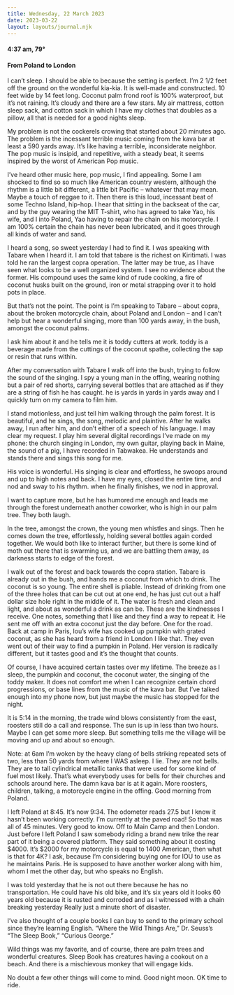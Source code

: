 ```yaml
---
title: Wednesday, 22 March 2023
date: 2023-03-22
layout: layouts/journal.njk
---
```

#### 4:37 am, 79°
#### From Poland to London

I can’t sleep. I should be able to because the setting is perfect. I’m 2 1/2 feet off the ground on the wonderful kia-kia. It is well-made and constructed. 10 feet wide by 14 feet long. Coconut palm frond roof is 100% waterproof, but it’s not raining. It’s cloudy and there are a few stars. My air mattress, cotton sleep sack, and cotton sack in which I have my clothes that doubles as a pillow, all that is needed for a good nights sleep.

My problem is not the cockerels crowing that started about 20 minutes ago. The problem is the incessant terrible music coming from the kava bar at least a 590 yards away. It’s like having a terrible, inconsiderate neighbor. The pop music is insipid, and repetitive, with a steady beat, it seems inspired by the worst of American Pop music.

I’ve heard other music here, pop music, I find appealing. Some I am shocked to find so so much like American country western, although the rhythm is a little bit different, a little bit Pacific – whatever that may mean.  Maybe a touch of reggae to it. Then there is this loud, incessant beat of some Techno Island, hip-hop. I hear that sitting in the backseat of the car, and by the guy wearing the MIT T-shirt, who has agreed to take Yao, his wife, and I into Poland, Yao having to repair the chain on his motorcycle. I am 100% certain the chain  has never been lubricated, and it goes through all kinds of water and sand.

I heard a song, so sweet yesterday I had to find it. I was speaking with Tabare when I heard it. I am told that tabare is the richest on Kiritimati. I was told he ran the largest copra operation. The latter may be true, as I have seen what looks to be a well organized system. I see no evidence about the former. His compound uses the same kind of rude cooking, a fire of coconut husks built on the ground, iron or metal strapping over it to hold pots in place.

But that’s not the point. The point is I’m speaking to Tabare – about copra, about the broken motorcycle chain, about Poland and London – and I can’t help but hear a wonderful singing, more than 100 yards away, in the bush, amongst the coconut palms.

I ask him about it and he tells me it is toddy cutters at work.  toddy is a beverage made from the cuttings of the coconut spathe, collecting the sap or resin that runs within.

After my conversation with Tabare I walk off into the bush, trying to follow the sound of the singing. I spy a young man in the offing, wearing nothing but a pair of red shorts, carrying several bottles that are attached as if they are a string of fish he has caught. he is yards in yards in yards away and I quickly turn on my camera to film him.

I stand motionless, and just tell him walking through the palm forest. It is beautiful, and he sings, the song, melodic and plaintive. After he walks away, I run after him, and don’t either of a speech of his language. I may clear my request. I play him several digital recordings I’ve made on my phone: the church singing in London, my own guitar, playing back in Maine, the sound of a pig, I have recorded in Tabwakea. He understands and stands there and sings this song for me.

His voice is wonderful. His singing is clear and effortless, he swoops around and up to high notes and back.  I have my eyes, closed the entire time, and nod and sway to his rhythm. when he finally finishes, we nod in  approval.

I want to capture more,  but he has humored me enough and leads me through the forest underneath another coworker, who is high in our palm tree. They both laugh.

In the tree, amongst the crown, the young men whistles and sings. Then he comes down the tree, effortlessly, holding several bottles again corded together. We would both like to interact further, but there is some kind of moth out there that is swarming us, and we are battling them away, as darkness starts to edge of the forest.

I walk out of the forest and back towards the copra station. Tabare is already out in the bush, and hands me a coconut from which to drink. The coconut is so young. The entire shell is pliable. Instead of drinking from one of the three holes that can be cut out at one end, he has just cut out a half dollar size hole right in the middle of it. The water is fresh and clean and light, and about as wonderful a drink as can be. These are the kindnesses I receive. One notes, something that I like and they find a way to repeat it. He sent me off with an extra coconut just the day before. One for the road. Back at camp in Paris, Iou’s wife has cooked up pumpkin with grated coconut, as she has heard from a friend in London I like that. They even went out of their way to find a pumpkin in Poland. Her version is radically different, but it tastes good and it’s the thought that counts.

Of course, I have acquired certain tastes over my lifetime. The breeze as I sleep, the pumpkin and coconut, the coconut water, the singing of the toddy maker. It does not comfort me when I can recognize certain chord progressions, or base lines from the music of the kava bar. But I’ve talked enough into my phone now, but just maybe the music has stopped for the night.

It is 5:14 in the morning, the trade wind blows consistently from the east, roosters still do a call and response. The sun is up in less than two hours. Maybe I can get some more sleep. But something tells me the village will be moving and up and about so enough.

Note: at 6am I’m woken by the heavy clang of bells striking repeated sets of two, less than 50 yards from where I WAS asleep. I lie. They are not bells. They are to tall cylindrical metallic tanks that were used for some kind of fuel most likely. That’s what everybody uses for bells for their churches and schools around here. The damn kava bar is at it again. More roosters, children, talking, a motorcycle engine in the offing. Good morning from Poland.

I left Poland at 8:45. It’s now 9:34. The odometer reads 27.5 but I know it hasn’t been working correctly. I’m currently at the paved road! So that was all of 45 minutes. Very good to know. Off to Main Camp and then London. Just before I left Poland I saw somebody riding a brand new trike the rear part of it being a covered platform. They said something about it costing $4000. It’s $2000 for my motorcycle is equal to 1400 American, then what is that for 4K? I ask, because I’m considering buying one for IOU to use as he maintains Paris. He is supposed to have another worker along with him, whom I met the other day, but who speaks no English.

I was told yesterday that he is not out there because he has no transportation. He could have his old bike, and it’s six years old it looks 60 years old because it is rusted and corroded and as I witnessed with a chain breaking yesterday Really just a minute short of disaster.

I’ve also thought of a couple books I can buy to send to the primary school since they’re learning English.  “Where the Wild Things Are,” Dr. Seuss’s “The Sleep Book,” “Curious George.”

Wild things was my favorite, and of course, there are palm trees and wonderful creatures. Sleep Book has creatures having a cookout on a beach. And there is a mischievous monkey that will engage kids.

No doubt a few other things will come to mind. Good night moon. OK time to ride.

